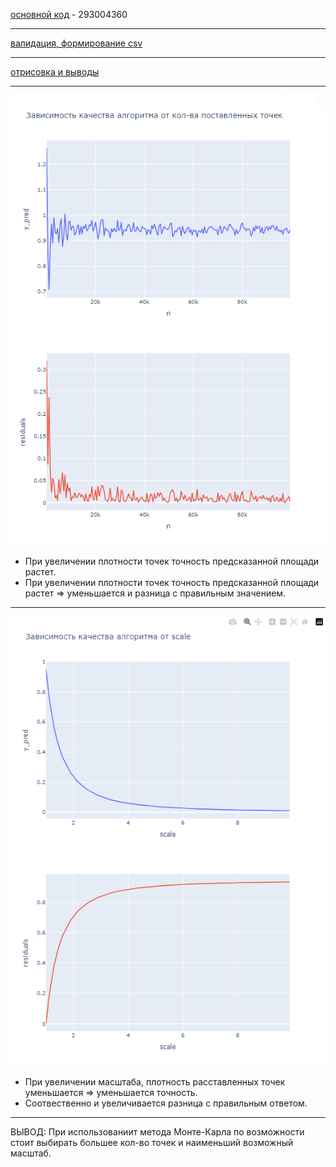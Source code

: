 [основной код](https://github.com/GrishaTS/IHW3A1/blob/main/main.cpp) - 293004360
_____
[валидация, формирование csv](https://github.com/GrishaTS/IHW3A1/blob/main/validation.cpp)
_____
[отрисовка и выводы](https://github.com/GrishaTS/IHW3A1/blob/main/visualization.ipynb)
_____
![alt text](image.png)
- При увеличении плотности точек точность предсказанной площади растет.
- При увеличении плотности точек точность предсказанной площади растет => уменьшается и разница с правильным значением.
_____
![alt text](image-1.png)
- При увеличении масштаба, плотность расставленных точек уменьшается => уменьшается точность.
- Соотвественно и увеличивается разница с правильным ответом. 
_____
ВЫВОД: При использованиит метода Монте-Карла по возможности стоит выбирать большее кол-во точек и наименьший возможный масштаб.